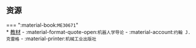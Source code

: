 ## 资源  
=== ":material-book:`ME30671`"  
    * [教材](http://api.xtaoa.com/api/lanzou.php?url=https://cqu-openlib.lanzout.com/ikYHx294ylfg&type=down) - :material-format-quote-open:`机器人学导论` - :material-account:`约翰 J. 克雷格` - :material-printer:`机械工业出版社`  